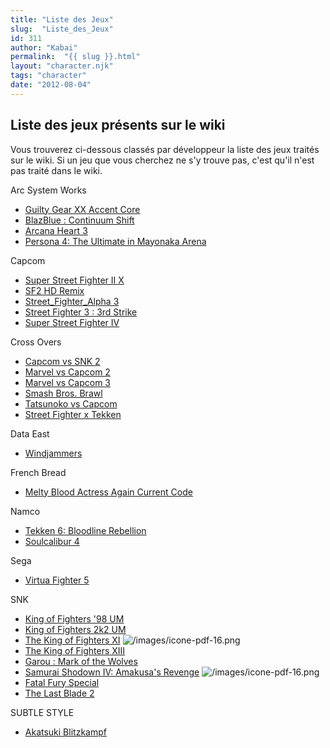 ```yaml
---
title: "Liste des Jeux"
slug:  "Liste_des_Jeux"
id: 311
author: "Kabai"
permalink:  "{{ slug }}.html"
layout: "character.njk"
tags: "character"
date: "2012-08-04"
---
```


## Liste des jeux présents sur le wiki

Vous trouverez ci-dessous classés par développeur la liste des jeux
traités sur le wiki. Si un jeu que vous cherchez ne s'y trouve pas,
c'est qu'il n'est pas traité dans le wiki.  
  
Arc System Works

- [Guilty Gear XX Accent Core](Guilty_Gear_XX_Accent_Core "wikilink")
- [BlazBlue : Continuum Shift](BlazBlue_:_Continuum_Shift "wikilink")
- [Arcana Heart 3](Arcana_Heart_3 "wikilink")
- [Persona 4: The Ultimate in Mayonaka
  Arena](Persona_4_Arena "wikilink")

  
Capcom

- [Super Street Fighter II X](Super_Street_Fighter_II_X "wikilink")
- [SF2 HD Remix](Super_Street_Fighter_II_Turbo_HD_Remix "wikilink")
- [Street_Fighter_Alpha 3](Street_Fighter_Alpha_3 "wikilink")
- [Street Fighter 3 : 3rd
  Strike](Street_Fighter_3:_3rd_Strike "wikilink")
- [Super Street Fighter IV](Super_Street_Fighter_IV "wikilink")

  
Cross Overs

- [Capcom vs SNK 2](Capcom_vs_SNK_2 "wikilink")
- [Marvel vs Capcom 2](Marvel_vs_Capcom_2 "wikilink")
- [Marvel vs Capcom 3](Marvel_vs_Capcom_3 "wikilink")
- [Smash Bros. Brawl](Super_Smash_Bros._Melee "wikilink")
- [Tatsunoko vs Capcom](Tatsunoko_vs_Capcom "wikilink")
- [Street Fighter x Tekken](Street_Fighter_x_Tekken "wikilink")

  
Data East

- [Windjammers](Windjammers "wikilink")

  
French Bread

- [Melty Blood Actress Again Current
  Code](Melty_Blood_Actress_Again_Current_Code "wikilink")

  
Namco

- [Tekken 6: Bloodline
  Rebellion](Tekken_6:_Bloodline_Rebellion "wikilink")
- [Soulcalibur 4](Soulcalibur_4 "wikilink")

  
Sega

- [Virtua Fighter 5](Virtua_Fighter_5 "wikilink")

  
SNK

- [King of Fighters '98
  UM](The_King_of_Fighters_'98:_Unlimited_Match "wikilink")
- [King of Fighters 2k2
  UM](The_King_of_Fighters_2k2:_Unlimited_Match "wikilink")
- [The King of Fighters XI](The_King_of_Fighters_XI "wikilink")
  ![](/images/icone-pdf-16.png "/images/icone-pdf-16.png")
- [The King of Fighters XIII](The_King_of_Fighters_XIII "wikilink")
- [Garou : Mark of the Wolves](Garou_:_Mark_of_the_Wolves "wikilink")
- [Samurai Shodown IV: Amakusa's
  Revenge](Samurai_Shodown_IV:_Amakusa's_Revenge "wikilink")
  ![](/images/icone-pdf-16.png "/images/icone-pdf-16.png")
- [Fatal Fury Special](Fatal_Fury_Special "wikilink")
- [The Last Blade 2](The_Last_Blade_2 "wikilink")

  
SUBTLE STYLE

- [Akatsuki Blitzkampf](Akatsuki_Blitzkampf "wikilink")

  
